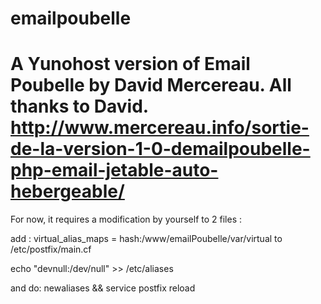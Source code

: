 emailpoubelle
=============
A Yunohost version of Email Poubelle by David Mercereau. All thanks to David. 
http://www.mercereau.info/sortie-de-la-version-1-0-demailpoubelle-php-email-jetable-auto-hebergeable/
=============
For now, it requires a modification by yourself to 2 files : 

add : virtual_alias_maps = hash:/www/emailPoubelle/var/virtual to /etc/postfix/main.cf

echo "devnull:/dev/null" >> /etc/aliases

and do: newaliases && service postfix reload
